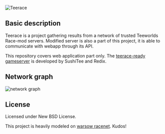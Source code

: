 ![Teerace](http://code.ksocha.com/teerace/images/logo.png)

Basic description
-----------------
Teerace is a project gathering results from a network of trusted Teeworlds Race-mod servers.
Modified server is also a part of this project, it is able to communicate with webapp through its API.

This repository covers web application part only.
The [teerace-ready gameserver](https://github.com/SushiTee/teeworlds/tree/teerace) is developed by SushiTee and Redix.

Network graph
-----
![network graph](https://github.com/chaosk/teerace/raw/master/teerace/media/images/network_graph.png)

License
-------
Licensed under New BSD License.

This project is heavily modeled on [warsow racenet](http://warsow-race.net/). Kudos!